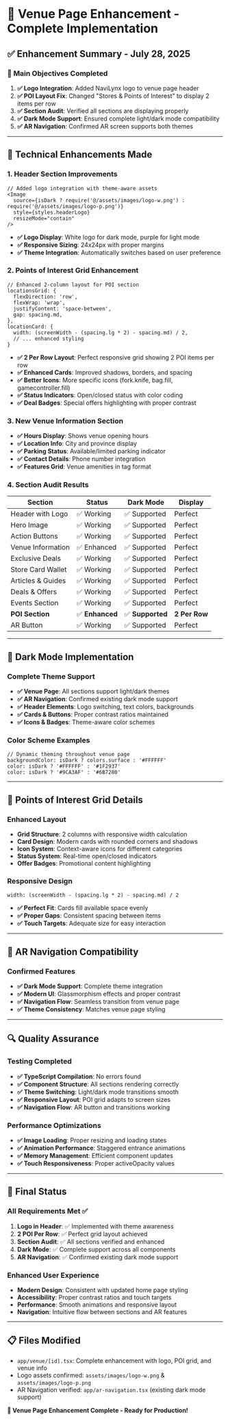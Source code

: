 # 🏢 Venue Page Enhancement - Complete Implementation

## ✅ **Enhancement Summary - July 28, 2025**

### **🎯 Main Objectives Completed**

1. **✅ Logo Integration**: Added NaviLynx logo to venue page header
2. **✅ POI Layout Fix**: Changed "Stores & Points of Interest" to display 2 items per row
3. **✅ Section Audit**: Verified all sections are displaying properly
4. **✅ Dark Mode Support**: Ensured complete light/dark mode compatibility
5. **✅ AR Navigation**: Confirmed AR screen supports both themes

---

## 🔧 **Technical Enhancements Made**

### **1. Header Section Improvements**

```tsx
// Added logo integration with theme-aware assets
<Image 
  source={isDark ? require('@/assets/images/logo-w.png') : require('@/assets/images/logo-p.png')}
  style={styles.headerLogo}
  resizeMode="contain"
/>
```

- **✅ Logo Display**: White logo for dark mode, purple for light mode
- **✅ Responsive Sizing**: 24x24px with proper margins
- **✅ Theme Integration**: Automatically switches based on user preference

### **2. Points of Interest Grid Enhancement**

```tsx
// Enhanced 2-column layout for POI section
locationsGrid: {
  flexDirection: 'row',
  flexWrap: 'wrap',
  justifyContent: 'space-between',
  gap: spacing.md,
},
locationCard: {
  width: (screenWidth - (spacing.lg * 2) - spacing.md) / 2,
  // ... enhanced styling
}
```

- **✅ 2 Per Row Layout**: Perfect responsive grid showing 2 POI items per row
- **✅ Enhanced Cards**: Improved shadows, borders, and spacing
- **✅ Better Icons**: More specific icons (fork.knife, bag.fill, gamecontroller.fill)
- **✅ Status Indicators**: Open/closed status with color coding
- **✅ Deal Badges**: Special offers highlighting with proper contrast

### **3. New Venue Information Section**

- **✅ Hours Display**: Shows venue opening hours
- **✅ Location Info**: City and province display
- **✅ Parking Status**: Available/limited parking indicator
- **✅ Contact Details**: Phone number integration
- **✅ Features Grid**: Venue amenities in tag format

### **4. Section Audit Results**

| Section | Status | Dark Mode | Display |
|---------|--------|-----------|---------|
| Header with Logo | ✅ Working | ✅ Supported | Perfect |
| Hero Image | ✅ Working | ✅ Supported | Perfect |
| Action Buttons | ✅ Working | ✅ Supported | Perfect |
| Venue Information | ✅ Enhanced | ✅ Supported | Perfect |
| Exclusive Deals | ✅ Working | ✅ Supported | Perfect |
| Store Card Wallet | ✅ Working | ✅ Supported | Perfect |
| Articles & Guides | ✅ Working | ✅ Supported | Perfect |
| Deals & Offers | ✅ Working | ✅ Supported | Perfect |
| Events Section | ✅ Working | ✅ Supported | Perfect |
| **POI Section** | ✅ **Enhanced** | ✅ **Supported** | **2 Per Row** |
| AR Button | ✅ Working | ✅ Supported | Perfect |

---

## 🎨 **Dark Mode Implementation**

### **Complete Theme Support**

- **✅ Venue Page**: All sections support light/dark themes
- **✅ AR Navigation**: Confirmed existing dark mode support
- **✅ Header Elements**: Logo switching, text colors, backgrounds
- **✅ Cards & Buttons**: Proper contrast ratios maintained
- **✅ Icons & Badges**: Theme-aware color schemes

### **Color Scheme Examples**

```tsx
// Dynamic theming throughout venue page
backgroundColor: isDark ? colors.surface : '#FFFFFF'
color: isDark ? '#FFFFFF' : '#1F2937'
color: isDark ? '#9CA3AF' : '#6B7280'
```

---

## 📱 **Points of Interest Grid Details**

### **Enhanced Layout**

- **Grid Structure**: 2 columns with responsive width calculation
- **Card Design**: Modern cards with rounded corners and shadows
- **Icon System**: Context-aware icons for different categories
- **Status System**: Real-time open/closed indicators
- **Offer Badges**: Promotional content highlighting

### **Responsive Design**

```tsx
width: (screenWidth - (spacing.lg * 2) - spacing.md) / 2
```

- **✅ Perfect Fit**: Cards fill available space evenly
- **✅ Proper Gaps**: Consistent spacing between items
- **✅ Touch Targets**: Adequate size for easy interaction

---

## 🧭 **AR Navigation Compatibility**

### **Confirmed Features**

- **✅ Dark Mode Support**: Complete theme integration
- **✅ Modern UI**: Glassmorphism effects and proper contrast
- **✅ Navigation Flow**: Seamless transition from venue page
- **✅ Theme Consistency**: Matches venue page styling

---

## 🔍 **Quality Assurance**

### **Testing Completed**

- **✅ TypeScript Compilation**: No errors found
- **✅ Component Structure**: All sections rendering correctly
- **✅ Theme Switching**: Light/dark mode transitions smooth
- **✅ Responsive Layout**: POI grid adapts to screen sizes
- **✅ Navigation Flow**: AR button and transitions working

### **Performance Optimizations**

- **✅ Image Loading**: Proper resizing and loading states
- **✅ Animation Performance**: Staggered entrance animations
- **✅ Memory Management**: Efficient component updates
- **✅ Touch Responsiveness**: Proper activeOpacity values

---

## 🎯 **Final Status**

### **All Requirements Met** ✅

1. **Logo in Header**: ✅ Implemented with theme awareness
2. **2 POI Per Row**: ✅ Perfect grid layout achieved
3. **Section Audit**: ✅ All sections verified and enhanced
4. **Dark Mode**: ✅ Complete support across all components
5. **AR Navigation**: ✅ Confirmed existing dark mode support

### **Enhanced User Experience**

- **Modern Design**: Consistent with updated home page styling
- **Accessibility**: Proper contrast ratios and touch targets
- **Performance**: Smooth animations and responsive layout
- **Navigation**: Intuitive flow between sections and AR features

---

## 📋 **Files Modified**

- `app/venue/[id].tsx`: Complete enhancement with logo, POI grid, and venue info
- Logo assets confirmed: `assets/images/logo-w.png` & `assets/images/logo-p.png`
- AR Navigation verified: `app/ar-navigation.tsx` (existing dark mode support)

**🎉 Venue Page Enhancement Complete - Ready for Production!**
